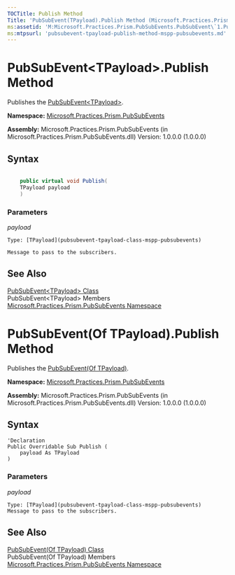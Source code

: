 ```yaml
---
TOCTitle: Publish Method
Title: 'PubSubEvent(TPayload).Publish Method (Microsoft.Practices.Prism.PubSubEvents)'
ms:assetid: 'M:Microsoft.Practices.Prism.PubSubEvents.PubSubEvent\`1.Publish(\`0)'
ms:mtpsurl: 'pubsubevent-tpayload-publish-method-mspp-pubsubevents.md'
---
```


# PubSubEvent&lt;TPayload&gt;.Publish Method

Publishes the [PubSubEvent&lt;TPayload&gt;](pubsubevent-tpayload-class-mspp-pubsubevents).

**Namespace:** [Microsoft.Practices.Prism.PubSubEvents](mspp-pubsubevents-namespace)

**Assembly:** Microsoft.Practices.Prism.PubSubEvents (in Microsoft.Practices.Prism.PubSubEvents.dll) Version: 1.0.0.0 (1.0.0.0)

## Syntax

```C#

	public virtual void Publish(
	TPayload payload
	)

```

### Parameters

*payload*
	
	Type: [TPayload](pubsubevent-tpayload-class-mspp-pubsubevents)
	
	Message to pass to the subscribers.

## See Also

[PubSubEvent&lt;TPayload&gt; Class](pubsubevent-tpayload-class-mspp-pubsubevents)<br/>
PubSubEvent&lt;TPayload&gt; Members<br/>
[Microsoft.Practices.Prism.PubSubEvents Namespace](mspp-pubsubevents-namespace)

# PubSubEvent(Of TPayload).Publish Method

Publishes the [PubSubEvent(Of TPayload)](pubsubevent-tpayload-class-mspp-pubsubevents).

**Namespace:** [Microsoft.Practices.Prism.PubSubEvents](mspp-pubsubevents-namespace)

**Assembly:** Microsoft.Practices.Prism.PubSubEvents (in Microsoft.Practices.Prism.PubSubEvents.dll) Version: 1.0.0.0 (1.0.0.0)

## Syntax

```VB
'Declaration
Public Overridable Sub Publish ( 
	payload As TPayload
)
```
### Parameters
*payload*

	Type: [TPayload](pubsubevent-tpayload-class-mspp-pubsubevents)
	Message to pass to the subscribers.

## See Also

[PubSubEvent(Of TPayload) Class](pubsubevent-tpayload-class-mspp-pubsubevents)<br/>
PubSubEvent(Of TPayload) Members<br/>
[Microsoft.Practices.Prism.PubSubEvents Namespace](mspp-pubsubevents-namespace)
